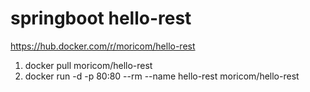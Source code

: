 # springboot hello-rest

https://hub.docker.com/r/moricom/hello-rest

1. docker pull moricom/hello-rest
2. docker run -d -p 80:80 --rm --name hello-rest moricom/hello-rest
